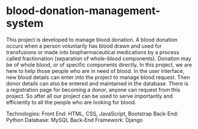 # blood-donation-management-system

This project is developed to manage blood donation. A blood donation occurs when a person
voluntarily has blood drawn and used for transfusions or made into biopharmaceutical
medications by a process called fractionation (separation of whole-blood components). Donation
may be of whole blood, or of specific components directly. In this project, we are here to help
those people who are in need of blood. In the user interface, new blood details can enter into the
project to manage blood request. Then donor details can also be entered and maintained in the
database. There is a registration page for becoming a donor, anyone can request from this
project. So after all our project can be used to serve importantly and efficiently to all the people
who are looking for blood.

Technologies:
Front End: HTML, CSS, JavaScript,
Bootstrap
Back-End: Python
Database: MySQL
Back-End Framework: Django